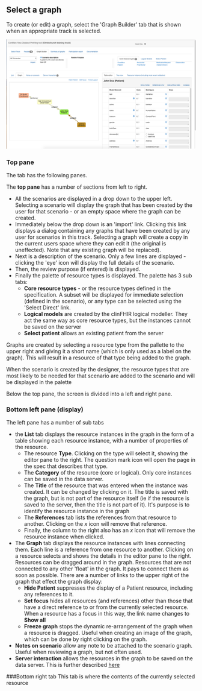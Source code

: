 ## Select a graph
To create (or edit) a graph, select the 'Graph Builder' tab that is shown when an appropriate track is selected. 

![Screenshot](img/graphTab.png)


### Top pane
The tab has the following panes.

The **top pane** has a number of sections from left to right.

* All the scenarios are displayed in a drop down to the upper left. Selecting a scenario will display the graph that has been created by the user for that scenario - or an empty space where the graph can be created.
* Immediately below the drop down is an 'import' link. Clicking this link displays a dialog containing any graphs that have been created by any user for scenarios in this track. Selecting a graph will create a copy in the current users space where they can edit it (the original is uneffected). Note that any existing  graph will be replaced).
* Next is a description of the scenario. Only a few lines are displayed - clicking the 'eye' icon will display the full details of the scenario.
* Then, the review purpose (if entered) is displayed.
* Finally the palette of resource types is displayed. The palette has 3 sub tabs:
    * **Core resource types** - or the resource types defined in the specification. A subset will be displayed for immediate selection (defined in the scenario), or any type can be selected using the 'Select Direct' link.
    * **Logical models** are created by the clinFHIR logical modeller. They act the same way as core resource types, but the instances cannot be saved on the server
    * **Select patient** allows an existing patient from the server 

Graphs are created by selecting a resource type from the pallette to the upper right and giving it a short name (which is only used as a label on the graph). This will result in a resource of that type being added to the graph.

When the scenario is created by the designer, the resource types that are most likely to be needed for that scenario are added to the scenario and will be displayed in the palette 



Below the top pane, the screen is divided into a left and right pane.

### Bottom left pane (display)


The left pane has a number of sub tabs

* the **List** tab displays the resource instances in the graph in the form of a table showing each resource instance, with a number of properties of the resource.
    * The resource **Type**. Clicking on the type will select it, showing the editor pane to the right. The question mark icon will open the page in the spec that describes that type.    
    * The **Category** of the resource (core or logical). Only core instances can be saved in the data server.
    * The **Title** of the resource that was entered when the instance was created. It can be changed by clicking on it. The title is saved with the graph, but is not part of the resource itself (ie if the resource is saved to the server, then the title is not part of it). It's purpose is to identify the resource instance in the graph
    * The **References** tab lists the references from that resource to another. Clicking on the *x* icon will remove that reference.
    * Finally, the column to the right also has an *x* icon that will remove the resource instance when clicked.
* The **Graph** tab displays the resource instances with lines connecting them. Each line is a reference from one resource to another. Clicking on a resource selects and shows the details in the editor pane to the right. Resources can be dragged around in the graph. Resources that are not connected to any other 'float' in the graph. It pays to connect them as soon as possible. There are a number of links to the upper right of the graph that effect the graph display:
    * **Hide Patient** suppresses the display of a Patient resource, including any references to it.
    * **Set focus** hides all resources (and references) other than those that have a direct reference to or from the currently selected resource. When a resource has a focus in this way, the link name changes to **Show all**
    * **Freeze graph** stops the dynamic re-arrangement of the graph when a resource is dragged. Useful when creating an image of the graph, which can be done by right clicking on the graph.
* **Notes on scenario** allow any note to be attached to the scenario graph. Useful when reviewing a graph, but not often used.
* **Server interaction** allows the resources in the graph to be saved on the data server. This is further described [here](graphServer.md)

###Bottom right tab
This tab is where the contents of the currently selected resource 
    